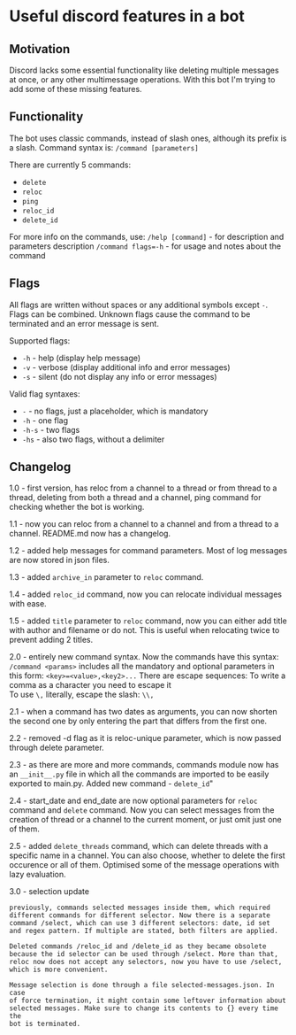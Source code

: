 # Useful discord features in a bot
## Motivation
Discord lacks some essential functionality like deleting multiple messages at once, or any other multimessage operations.
With this bot I'm trying to add some of these missing features.
## Functionality
The bot uses classic commands, instead of slash ones, although its prefix is a slash.
Command syntax is:
`/command [parameters]`

There are currently 5 commands:
- `delete`
- `reloc`
- `ping`
- `reloc_id`
- `delete_id`

For more info on the commands, use:
`/help [command]` - for description and parameters description
`/command flags=-h` - for usage and notes about the command
## Flags
All flags are written without spaces or any additional symbols except `-`. Flags can be combined. Unknown flags cause the command to be terminated and an error message is sent.

Supported flags:
- `-h` - help (display help message)
- `-v` - verbose (display additional info and error messages)
- `-s` - silent (do not display any info or error messages)

Valid flag syntaxes:
- `-` - no flags, just a placeholder, which is mandatory
- `-h` - one flag
- `-h-s` - two flags
- `-hs` - also two flags, without a delimiter

## Changelog
1.0 - first version, has reloc from a channel to a thread or from thread to a thread, deleting from both a thread and a channel, ping command for checking whether the bot is working.

1.1 - now you can reloc from a channel to a channel and from a thread to a channel. README.md now has a changelog.

1.2 - added help messages for command parameters. Most of log messages are now stored in json files.

1.3 - added `archive_in` parameter to `reloc` command.

1.4 - added `reloc_id` command, now you can relocate individual messages with ease.

1.5 - added `title` parameter to `reloc` command, now you can either add title with author and filename or do not. This is useful when relocating twice to prevent adding 2 titles.

2.0 - entirely new command syntax.
Now the commands have this syntax:
`/command <params>`
<params>  includes all the mandatory and optional parameters in this
form: `<key>=<value>,<key2>...`
There are escape sequences:
To write a comma as a character you need to escape it     
To use `\,` literally, escape the slash: `\\,`

2.1 - when a command has two dates as arguments, you can now shorten the second one by only entering the part that differs from the first one.

2.2 - removed -d flag as it is reloc-unique parameter, which is 
now passed through delete parameter.

2.3 - as there are more and more commands, commands module now has an `__init__.py` file in which all the commands are imported to be easily exported to main.py. Added new command - `delete_id`"

2.4 - start_date and end_date are now optional parameters for `reloc` command and `delete` command. Now you can select messages from the creation of thread or a channel to the current moment, or just omit just one of them.

2.5 - added `delete_threads` command, which can delete threads with a specific name in a channel. You can also choose, whether to delete the first occurence or all of them. Optimised some of the message operations with lazy evaluation.

3.0 - selection update

    previously, commands selected messages inside them, which required
    different commands for different selector. Now there is a separate
    command /select, which can use 3 different selectors: date, id set
    and regex pattern. If multiple are stated, both filters are applied.

    Deleted commands /reloc_id and /delete_id as they became obsolete
    because the id selector can be used through /select. More than that,
    reloc now does not accept any selectors, now you have to use /select,
    which is more convenient.

    Message selection is done through a file selected-messages.json. In case
    of force termination, it might contain some leftover information about
    selected messages. Make sure to change its contents to {} every time the
    bot is terminated.